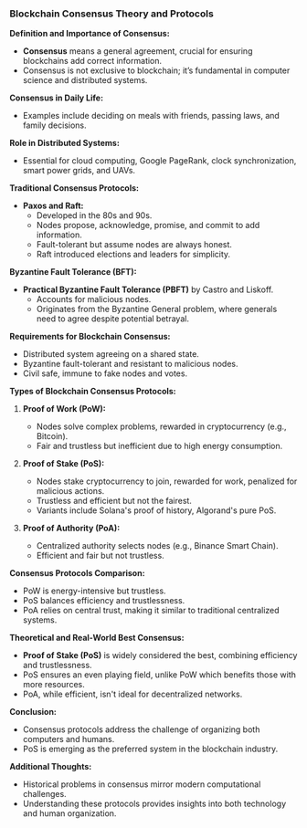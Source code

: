 
### **Blockchain Consensus Theory and Protocols**

**Definition and Importance of Consensus:**
- **Consensus** means a general agreement, crucial for ensuring blockchains add correct information.
- Consensus is not exclusive to blockchain; it’s fundamental in computer science and distributed systems.

**Consensus in Daily Life:**
- Examples include deciding on meals with friends, passing laws, and family decisions.

**Role in Distributed Systems:**
- Essential for cloud computing, Google PageRank, clock synchronization, smart power grids, and UAVs.

**Traditional Consensus Protocols:**
- **Paxos and Raft:**
  - Developed in the 80s and 90s.
  - Nodes propose, acknowledge, promise, and commit to add information.
  - Fault-tolerant but assume nodes are always honest.
  - Raft introduced elections and leaders for simplicity.

**Byzantine Fault Tolerance (BFT):**
- **Practical Byzantine Fault Tolerance (PBFT)** by Castro and Liskoff.
  - Accounts for malicious nodes.
  - Originates from the Byzantine General problem, where generals need to agree despite potential betrayal.

**Requirements for Blockchain Consensus:**
- Distributed system agreeing on a shared state.
- Byzantine fault-tolerant and resistant to malicious nodes.
- Civil safe, immune to fake nodes and votes.

**Types of Blockchain Consensus Protocols:**
1. **Proof of Work (PoW):**
   - Nodes solve complex problems, rewarded in cryptocurrency (e.g., Bitcoin).
   - Fair and trustless but inefficient due to high energy consumption.

2. **Proof of Stake (PoS):**
   - Nodes stake cryptocurrency to join, rewarded for work, penalized for malicious actions.
   - Trustless and efficient but not the fairest.
   - Variants include Solana's proof of history, Algorand's pure PoS.

3. **Proof of Authority (PoA):**
   - Centralized authority selects nodes (e.g., Binance Smart Chain).
   - Efficient and fair but not trustless.

**Consensus Protocols Comparison:**
- PoW is energy-intensive but trustless.
- PoS balances efficiency and trustlessness.
- PoA relies on central trust, making it similar to traditional centralized systems.

**Theoretical and Real-World Best Consensus:**
- **Proof of Stake (PoS)** is widely considered the best, combining efficiency and trustlessness.
- PoS ensures an even playing field, unlike PoW which benefits those with more resources.
- PoA, while efficient, isn't ideal for decentralized networks.

**Conclusion:**
- Consensus protocols address the challenge of organizing both computers and humans.
- PoS is emerging as the preferred system in the blockchain industry.

**Additional Thoughts:**
- Historical problems in consensus mirror modern computational challenges.
- Understanding these protocols provides insights into both technology and human organization.

